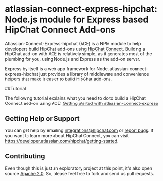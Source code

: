 # atlassian-connect-express-hipchat: Node.js module for Express based HipChat Connect Add-ons

Atlassian-Connect-Express-hipchat (ACE) is a NPM module to help developers build HipChat add-ons using [HipChat Connect](https://developer.atlassian.com/hipchat/getting-started).
Building a HipChat add-on with ACE is relatively simple, as it generates most of the plumbing for you, using Node.js
and Express as the add-on server.

Express by itself is a web app framework for Node. atlassian-connect-express-hipchat
just provides a library of middleware and convenience helpers that make it easier to build HipChat add-ons.

##Tutorial

The following tutorial explains what you need to do to build a HipChat Connect add-on using ACE:
[Getting started with atlassian-connect-express](https://developer.atlassian.com/pages/viewpage.action?pageId=38447459)

## Getting Help or Support

You can get help by emailing <integrations@hipchat.com> or [report bugs](https://bitbucket.org/hipchat/atlassian-connect-express-hipchat/issues?status=new&status=open).
If you want to learn more about HipChat Connect, you can visit <https://developer.atlassian.com/hipchat/getting-started>.

## Contributing

Even though this is just an exploratory project at this point, it's also open source
[Apache 2.0](https://bitbucket.org/atlassian/atlassian-connect-express-hipchat/src/master/LICENSE.txt).
So, please feel free to fork and send us pull requests.